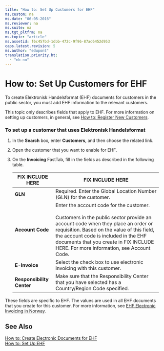 ```yaml
---
title: "How to: Set Up Customers for EHF"
ms.custom: na
ms.date: "06-05-2016"
ms.reviewer: na
ms.suite: na
ms.tgt_pltfrm: na
ms.topic: "article"
ms.assetid: f6c457bd-1dbb-472c-9f96-87ad6452d953
caps.latest.revision: 5
ms.author: "edupont"
translation.priority.ht: 
  - "nb-no"
---
```

# How to: Set Up Customers for EHF
To create Elektronisk Handelsformat \(EHF\) documents for customers in the public sector, you must add EHF information to the relevant customers.  
  
 This topic only describes fields that apply to EHF. For more information on setting up customers, in general, see [How to: Register New Customers](../../Sales/how-to-register-new-customers.md).  
  
### To set up a customer that uses Elektronisk Handelsformat  
  
1.  In the **Search** box, enter **Customers**, and then choose the related link.  
  
2.  Open the customer that you want to enable for EHF.  
  
3.  On the **Invoicing** FastTab, fill in the fields as described in the following table.  
  
    |FIX INCLUDE HERE<!--[!INCLUDE[bp_tablefield](../../ApplicationDesign/includes/bp_tablefield_md.md)] -->|FIX INCLUDE HERE<!--[!INCLUDE[bp_tabledescription](../../ApplicationDesign/includes/bp_tabledescription_md.md)] -->|  
    |---------------------------------|---------------------------------------|  
    |**GLN**|Required. Enter the Global Location Number \(GLN\) for the customer.|  
    |**Account Code**|Enter the account code for the customer.<br /><br /> Customers in the public sector provide an account code when they place an order or requisition. Based on the value of this field, the account code is included in the EHF documents that you create in FIX INCLUDE HERE<!--[!INCLUDE[navnow](../../ApplicationDesign/includes/navnow_md.md)] -->. For more information, see Account Code.|  
    |**E\-Invoice**|Select the check box to use electronic invoicing with this customer.|  
    |**Responsibility Center**|Make sure that the Responsibility Center that you have selected has a Country\/Region Code specified.|  
  
 These fields are specific to EHF. The values are used in all EHF documents that you create for this customer. For more information, see [EHF Electronic Invoicing in Norway](../../LocalFunctionalityForMicrosoftDynamicsNav2016/Norway/ehf-electronic-invoicing-in-norway.md).  
  
## See Also  
 [How to: Create Electronic Documents for EHF](../../LocalFunctionalityForMicrosoftDynamicsNav2016/Norway/how-to-create-electronic-documents-for-ehf.md)   
 [How to: Set Up EHF](../../LocalFunctionalityForMicrosoftDynamicsNav2016/Norway/how-to-set-up-ehf.md)